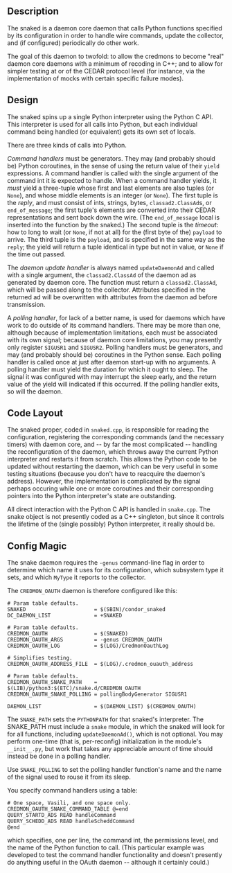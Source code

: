 Description
-----------

The snaked is a daemon core daemon that calls Python functions specified by
its configuration in order to handle wire commands, update the collector,
and (if configured) periodically do other work.

The goal of this daemon to twofold: to allow the credmons to become "real"
daemon core daemons with a minimum of recoding in C++; and to allow for
simpler testing at or of the CEDAR protocol level (for instance, via the
implementation of mocks with certain specific failure modes).

Design
------

The snaked spins up a single Python interpreter using the Python C API.  This
interpreter is used for all calls into Python, but each individual command
being handled (or equivalent) gets its own set of locals.

There are three kinds of calls into Python.

*Command handlers* must be generators.  They may (and probably should be)
Python coroutines, in the sense of using the return value of their `yield`
expressions.  A command handler is called with the single argument of
the command int it is expected to handle.  When a command handler yields,
it _must_ yield a three-tuple whose first and last elements are also tuples
(or `None`), and whose middle elements is an integer (or `None`).  The first
tuple is the _reply_, and must consist of ints, strings, bytes,
`classad2.ClassAd`s, or `end_of_message`; the first tuple's elements are
converted into their CEDAR representations and sent back down the wire.
(The `end_of_message` local is inserted into the function by the snaked.)
The second tuple is the _timeout_: how to long to wait (or `None`, if not
at all) for the (first byte of the) `payload` to arrive.  The third tuple
is the `payload`, and is specified in the same way as the `reply`; the
yield will return a tuple identical in type but not in value, or `None`
if the time out passed.

The *daemon update handler* is always named `updateDaemonAd` and called
with a single argument, the `classad2.ClassAd` of the daemon ad as generated
by daemon core.  The function must return a `classad2.ClassAd`, which will
be passed along to the collector.  Attributes specified in the returned ad
will be overwritten with attributes from the daemon ad before transmission.

A *polling handler*, for lack of a better name, is used for daemons which
have work to do outside of its command handlers.  There may be more than
one, although because of implementation limitations, each must be associated
with its own signal; because of daemon core limitations, you may presently
only register `SIGUSR1` and `SIGUSR2`.  Polling handlers must be generators,
and may (and probably should be) coroutines in the Python sense.  Each polling
handler is called once at just after daemon start-up with no arguments.  A
polling handler must yield the duration for which it ought to sleep.  The
signal it was configured with may interrupt the sleep early, and the return
value of the yield will indicated if this occurred.  If the polling handler
exits, so will the daemon.

Code Layout
----------

The snaked proper, coded in `snaked.cpp`, is responsible for reading the
configuration, registering the corresponding commands (and the necessary
timers) with daemon core, and -- by far the most complicated -- handling
the reconfiguration of the daemon, which throws away the current Python
interpreter and restarts it from scratch.  This allows the Python code to
be updated without restarting the daemon, which can be very useful in
some testing situations (because you don't have to reacquire the daemon's
address).  However, the implementation is complicated by the signal perhaps
occuring while one or more coroutines and their corresponding pointers into
the Python interpreter's state are outstanding.

All direct interaction with the Python C API is handled in `snake.cpp`.  The
snake object is not presently coded as a C++ singleton, but since it controls
the lifetime of the (single possibly) Python interpreter, it really should be.

Config Magic
------------

The snake daemon requires the `-genus` command-line flag in order to
determine which name it uses for its configuration, which subsystem
type it sets, and which `MyType` it reports to the collector.

The `CREDMON_OAUTH` daemon is therefore configured like this:

    # Param table defaults.
    SNAKED                      = $(SBIN)/condor_snaked
    DC_DAEMON_LIST              = +SNAKED

    # Param table defaults.
    CREDMON_OAUTH               = $(SNAKED)
    CREDMON_OAUTH_ARGS          = -genus CREDMON_OAUTH
    CREDMON_OAUTH_LOG           = $(LOG)/CredmonOauthLog

    # Simplifies testing.
    CREDMON_OAUTH_ADDRESS_FILE  = $(LOG)/.credmon_ouauth_address

    # Param table defaults.
    CREDMON_OAUTH_SNAKE_PATH    = $(LIB)/python3:$(ETC)/snake.d/CREDMON_OAUTH
    CREDMON_OAUTH_SNAKE_POLLING = pollingBodyGenerator SIGUSR1

    DAEMON_LIST                 = $(DAEMON_LIST) $(CREDMON_OAUTH)

The `SNAKE_PATH` sets the `PYTHONPATH` for that snaked's interpreter.  The
SNAKE_PATH must include a `snake` module, in which the snaked will look for
for all functions, including `updateDaemonAd()`, which is not optional.  You
may perform one-time (that is, per-reconfig) initialization in the module's
`__init__.py`, but work that takes any appreciable amount of time should
instead be done in a polling handler.

Use `SNAKE_POLLING` to set the polling handler function's name and the
name of the signal used to rouse it from its sleep.

You specify command handlers using a table:

    # One space, Vasili, and one space only.
    CREDMON_OAUTH_SNAKE_COMMAND_TABLE @=end
    QUERY_STARTD_ADS READ handleCommand
    QUERY_SCHEDD_ADS READ handleScheddCommand
    @end

which specifies, one per line, the command int, the permissions level,
and the name of the Python function to call.  (This particular example
was developed to test the command handler functionality and doesn't
presently do anything useful in the OAuth daemon -- although it certainly
could.)
